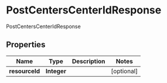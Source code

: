 

# PostCentersCenterIdResponse

PostCentersCenterIdResponse

## Properties

| Name | Type | Description | Notes |
|------------ | ------------- | ------------- | -------------|
|**resourceId** | **Integer** |  |  [optional] |



